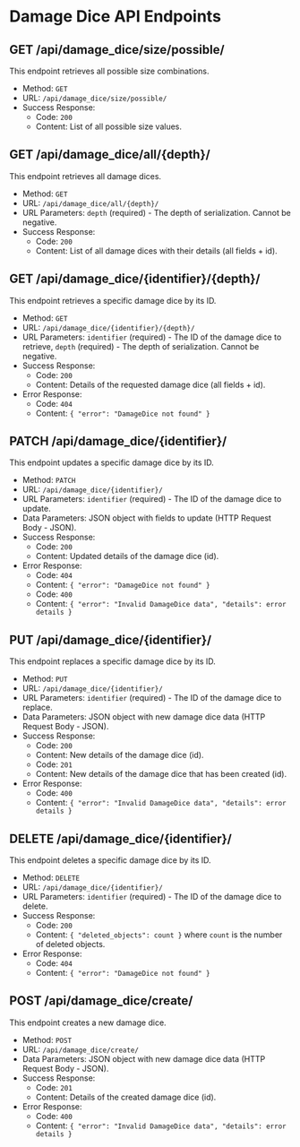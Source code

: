 # Damage Dice API Endpoints

## GET /api/damage_dice/size/possible/

This endpoint retrieves all possible size combinations.

- Method: `GET`
- URL: `/api/damage_dice/size/possible/`
- Success Response:
  - Code: `200`
  - Content: List of all possible size values.

## GET /api/damage_dice/all/{depth}/

This endpoint retrieves all damage dices.

- Method: `GET`
- URL: `/api/damage_dice/all/{depth}/`
- URL Parameters: `depth` (required) - The depth of serialization. Cannot be negative.
- Success Response:
  - Code: `200`
  - Content: List of all damage dices with their details (all fields + id).

## GET /api/damage_dice/{identifier}/{depth}/

This endpoint retrieves a specific damage dice by its ID.

- Method: `GET`
- URL: `/api/damage_dice/{identifier}/{depth}/`
- URL Parameters: `identifier` (required) - The ID of the damage dice to retrieve, `depth` (required) - The depth of serialization. Cannot be negative.
- Success Response:
  - Code: `200`
  - Content: Details of the requested damage dice (all fields + id).
- Error Response:
  - Code: `404`
  - Content: `{ "error": "DamageDice not found" }`

## PATCH /api/damage_dice/{identifier}/

This endpoint updates a specific damage dice by its ID.

- Method: `PATCH`
- URL: `/api/damage_dice/{identifier}/`
- URL Parameters: `identifier` (required) - The ID of the damage dice to update.
- Data Parameters: JSON object with fields to update (HTTP Request Body - JSON).
- Success Response:
  - Code: `200`
  - Content: Updated details of the damage dice (id).
- Error Response:
  - Code: `404`
  - Content: `{ "error": "DamageDice not found" }`
  - Code: `400`
  - Content: `{ "error": "Invalid DamageDice data", "details": error details }`

## PUT /api/damage_dice/{identifier}/

This endpoint replaces a specific damage dice by its ID.

- Method: `PUT`
- URL: `/api/damage_dice/{identifier}/`
- URL Parameters: `identifier` (required) - The ID of the damage dice to replace.
- Data Parameters: JSON object with new damage dice data (HTTP Request Body - JSON).
- Success Response:
  - Code: `200`
  - Content: New details of the damage dice (id).
  - Code: `201`
  - Content: New details of the damage dice that has been created (id).
- Error Response:
  - Code: `400`
  - Content: `{ "error": "Invalid DamageDice data", "details": error details }`

## DELETE /api/damage_dice/{identifier}/

This endpoint deletes a specific damage dice by its ID.

- Method: `DELETE`
- URL: `/api/damage_dice/{identifier}/`
- URL Parameters: `identifier` (required) - The ID of the damage dice to delete.
- Success Response:
  - Code: `200`
  - Content: `{ "deleted_objects": count }` where `count` is the number of deleted objects.
- Error Response:
  - Code: `404`
  - Content: `{ "error": "DamageDice not found" }`

## POST /api/damage_dice/create/

This endpoint creates a new damage dice.

- Method: `POST`
- URL: `/api/damage_dice/create/`
- Data Parameters: JSON object with new damage dice data (HTTP Request Body - JSON).
- Success Response:
  - Code: `201`
  - Content: Details of the created damage dice (id).
- Error Response:
  - Code: `400`
  - Content: `{ "error": "Invalid DamageDice data", "details": error details }`